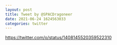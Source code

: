 ```yaml
--- 
layout: post 
title: Tweet by @SPACDragoneer 
date: 2021-06-24 1624563033 
categories: twitter 
--- 
```

https://twitter.com/o/status/1408145520359522310